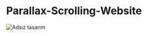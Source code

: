 # Parallax-Scrolling-Website
![Adsız tasarım](https://github.com/Batuhanbyr/Parallax-Scrolling-Website/assets/95686987/6da45335-ec37-491b-bcf7-183cf0295add)
